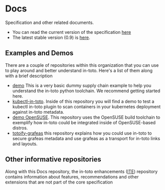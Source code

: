 # Docs
Specification and other related documents.

- You can read the current version of the specification [here](https://github.com/in-toto/docs/blob/master/in-toto-spec.md) 
- The latest stable version (0.9) is [here](https://github.com/in-toto/docs/blob/v0.9/in-toto-spec.md).

## Examples and Demos

There are a couple of repositories within this organization that you can use to
play around and better understand in-toto. Here's a list of them along with a
brief description

- [demo](https://github.com/in-toto/demo) This is a very basic dummy supply
  chain example to help you understand the in-toto python toolchain. We
  recommend getting started here.
- [kubectl-in-toto](https://github.com/in-toto/kubectl-in-toto). Inside of this repository
  you will find a demo to test a kubectl in-toto plugin to scan containers in
  your kubernetes deployment against in-toto metadata.
- [demo OpenSUSE](https://github.com/in-toto/demo-opensuse). This repository
  uses the OpenSUSE build toolchain to exemplify how in-toto could be
  integrated inside of OpenSUSE-based distros.
- [totoify-grafeas](https://github.com/in-toto/totoify-grafeas) this repository
  explains how you could use in-toto to secure grafeas metadata and use grafeas
  as a transport for in-toto links and layouts.

## Other informative repositories

Along with this Docs repository, the in-toto enhancements
([ITE](https://github.com/in-toto/ITE)) repository contains information about
features, recommendations and other extensions that are not part of the core
specification
